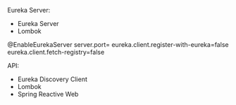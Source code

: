 Eureka Server:
- Eureka Server
- Lombok

@EnableEurekaServer
server.port=
eureka.client.register-with-eureka=false
eureka.client.fetch-registry=false

API:
- Eureka Discovery Client
- Lombok
- Spring Reactive Web